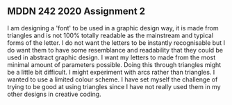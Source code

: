 ## MDDN 242 2020 Assignment 2

I am designing a 'font' to be used in a graphic design way, it is made from triangles and is not 100% totally readable as the mainstream and typical forms of the letter. I do not want the letters to be instantly recognisable but I do want them to have some resemblance and readability that they could be used in abstract graphic design. I want my letters to made from the most minimal amount of parameters possible. Doing this through triangles might be a little bit difficult. I might experiment with arcs rather than triangles. I wanted to use a limited colour scheme. I have set myself the challenge of trying to be good at using triangles since I have not really used them in my other designs in creative coding.



